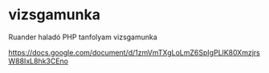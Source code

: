 # vizsgamunka
Ruander haladó PHP tanfolyam vizsgamunka

https://docs.google.com/document/d/1zmVmTXgLoLmZ6SpIgPLlK80XmzjrsW88IxL8hk3CEno
